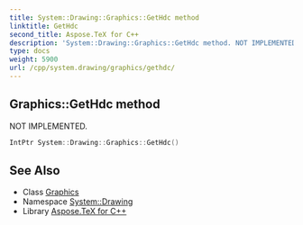 ```yaml
---
title: System::Drawing::Graphics::GetHdc method
linktitle: GetHdc
second_title: Aspose.TeX for C++
description: 'System::Drawing::Graphics::GetHdc method. NOT IMPLEMENTED in C++.'
type: docs
weight: 5900
url: /cpp/system.drawing/graphics/gethdc/
---
```

## Graphics::GetHdc method


NOT IMPLEMENTED.

```cpp
IntPtr System::Drawing::Graphics::GetHdc()
```


## See Also

* Class [Graphics](../)
* Namespace [System::Drawing](../../)
* Library [Aspose.TeX for C++](../../../)
